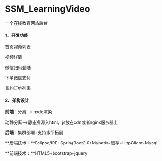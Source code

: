 # SSM_LearningVideo
一个在线教育网站后台

#### 1、开发功能

首页视频列表

视频详情

微信扫码登陆

下单微信支付

我的订单列表

#### 2、架构设计



**前端**：分离—> node渲染

动静分离—>静态资源入html，js放在cdn或者nginx服务器上

**后端**：集群部署+支持水平拓展



**后端技术：**Eclipse/IDE+SpringBoot2.0+Mybatis+缓存+HttpClient+Mysql

**前端技术：**HTML5+bootstrap+jquery

